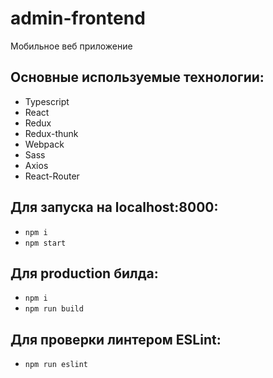 # admin-frontend

Мобильное веб приложение

## Основные используемые технологии:
- Typescript
- React
- Redux
- Redux-thunk
- Webpack
- Sass
- Axios
- React-Router


## Для запуска на localhost:8000:
- `npm i`
- `npm start`

## Для production билда:
- `npm i`
- `npm run build`

## Для проверки линтером ESLint:
- `npm run eslint`
